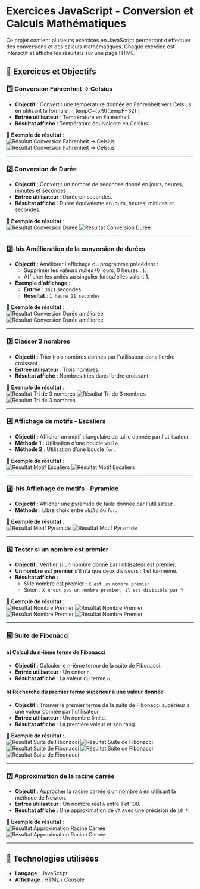 # Exercices JavaScript - Conversion et Calculs Mathématiques

Ce projet contient plusieurs exercices en JavaScript permettant d’effectuer des conversions et des calculs mathématiques. Chaque exercice est interactif et affiche les résultats sur une page HTML.

## 📌 Exercices et Objectifs

### 1️⃣ **Conversion Fahrenheit → Celsius**

- **Objectif** : Convertir une température donnée en Fahrenheit vers Celsius en utilisant la formule :
  \[
  tempC=(5/9)(tempF−32)
  \]
- **Entrée utilisateur** : Température en Fahrenheit.
- **Résultat affiché** : Température équivalente en Celsius.

📸 **Exemple de résultat** :  
![Résultat Conversion Fahrenheit → Celsius](./screenshots/ex1-1.png)
![Résultat Conversion Fahrenheit → Celsius](./screenshots/ex1-2.png)

---

### 2️⃣ **Conversion de Durée**

- **Objectif** : Convertir un nombre de secondes donné en jours, heures, minutes et secondes.
- **Entrée utilisateur** : Durée en secondes.
- **Résultat affiché** : Durée équivalente en jours, heures, minutes et secondes.

📸 **Exemple de résultat** :  
![Résultat Conversion Durée](./screenshots/ex2-1.png)
![Résultat Conversion Durée](./screenshots/ex2-2.png)

---

### 2️⃣-**bis** **Amélioration de la conversion de durées**

- **Objectif** : Améliorer l'affichage du programme précédent :
  - Supprimer les valeurs nulles (0 jours, 0 heures…).
  - Afficher les unités au singulier lorsqu'elles valent 1.
- **Exemple d'affichage** :
  - **Entrée** : `3621` secondes
  - **Résultat** : `1 heure 21 secondes`

📸 **Exemple de résultat** :  
![Résultat Conversion Durée améliorée](./screenshots/ex2bis-1.png)
![Résultat Conversion Durée améliorée](./screenshots/ex2bis-2.png)

---

### 3️⃣ **Classer 3 nombres**

- **Objectif** : Trier trois nombres donnés par l'utilisateur dans l'ordre croissant.
- **Entrée utilisateur** : Trois nombres.
- **Résultat affiché** : Nombres triés dans l’ordre croissant.

📸 **Exemple de résultat** :  
![Résultat Tri de 3 nombres](./screenshots/ex3-1.png)
![Résultat Tri de 3 nombres](./screenshots/ex3-2.png)
![Résultat Tri de 3 nombres](./screenshots/ex3-3.png)

---

### 4️⃣ **Affichage de motifs - Escaliers**

- **Objectif** : Afficher un motif triangulaire de taille donnée par l'utilisateur.
- **Méthode 1** : Utilisation d’une boucle `while`.
- **Méthode 2** : Utilisation d’une boucle `for`.

📸 **Exemple de résultat** :  
![Résultat Motif Escaliers](./screenshots/ex4-1.png)
![Résultat Motif Escaliers](./screenshots/ex4-2.png)

---

### 4️⃣-**bis** **Affichage de motifs - Pyramide**

- **Objectif** : Afficher une pyramide de taille donnée par l'utilisateur.
- **Méthode** : Libre choix entre `while` ou `for`.

📸 **Exemple de résultat** :  
![Résultat Motif Pyramide](./screenshots/ex4bis-1.png)
![Résultat Motif Pyramide](./screenshots/ex4bis-2.png)

---

### 5️⃣ **Tester si un nombre est premier**

- **Objectif** : Vérifier si un nombre donné par l’utilisateur est premier.
- **Un nombre est premier** s'il n'a que deux diviseurs : 1 et lui-même.
- **Résultat affiché** :
  - Si le nombre est premier : `X est un nombre premier`
  - Sinon : `X n'est pas un nombre premier, il est divisible par Y`

📸 **Exemple de résultat** :  
![Résultat Nombre Premier](./screenshots/ex5-1.png)
![Résultat Nombre Premier](./screenshots/ex5-2.png)
![Résultat Nombre Premier](./screenshots/ex5-3.png)
![Résultat Nombre Premier](./screenshots/ex5-4.png)

---

### 6️⃣ **Suite de Fibonacci**

#### a) **Calcul du n-ième terme de Fibonacci**

- **Objectif** : Calculer le n-ième terme de la suite de Fibonacci.
- **Entrée utilisateur** : Un entier `n`.
- **Résultat affiché** : La valeur du terme `n`.

#### b) **Recherche du premier terme supérieur à une valeur donnée**

- **Objectif** : Trouver le premier terme de la suite de Fibonacci supérieur à une valeur donnée par l'utilisateur.
- **Entrée utilisateur** : Un nombre limite.
- **Résultat affiché** : La première valeur et son rang.

📸 **Exemple de résultat** :  
![Résultat Suite de Fibonacci](./screenshots/ex6-1.png)
![Résultat Suite de Fibonacci](./screenshots/ex6-2.png)
![Résultat Suite de Fibonacci](./screenshots/ex6-3.png)
![Résultat Suite de Fibonacci](./screenshots/ex6-4.png)
![Résultat Suite de Fibonacci](./screenshots/ex6-5.png)

---

### 7️⃣ **Approximation de la racine carrée**

- **Objectif** : Approcher la racine carrée d’un nombre `A` en utilisant la méthode de Newton.
- **Entrée utilisateur** : Un nombre réel `A` entre 1 et 100.
- **Résultat affiché** : Une approximation de `√A` avec une précision de `10⁻⁵`.

📸 **Exemple de résultat** :  
![Résultat Approximation Racine Carrée](./screenshots/ex7-1.png)
![Résultat Approximation Racine Carrée](./screenshots/ex7-2.png)

---

## 🚀 **Technologies utilisées**

- **Langage** : JavaScript
- **Affichage** : HTML / Console

